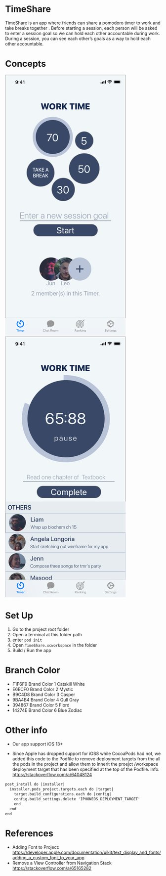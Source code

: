 # TimeShare

TimeShare is an app where friends can share a pomodoro timer to work and take breaks together . Before starting a session, each person will be asked to enter a session goal so we can hold each other accountable during work. During a session, you can see each other’s goals as a way to hold each other accountable. 



# Concepts

![img](media/HomeScreenV1.png)![img](media/TimerScreenV1.png)


# Set Up

1. Go to the project root folder
2. Open a terminal at this folder path
3. enter `pod init`
4. Open `TimeShare.xcworkspace` in the folder
5. Build / Run the app

# Branch Color

- F1F6F9   Brand Color 1 Catskill White
- E6ECF0   Brand Color 2 Mystic
- B9C4D8   Brand Color 3 Casper
- 9BA4B4   Brand Color 4 Gull Gray
- 394867   Brand Color 5 Fiord
- 14274E   Brand Color 6 Blue Zodiac

# Other info

- Our app support iOS 13+

- Since Apple has dropped support for iOS8 while CocoaPods had not, we added this code to the Podfile to remove deployment targets from the all the pods in the project and allow them to inherit the proejct /workspace deployment target that has been specified at the top of the Podfile. Info: https://stackoverflow.com/a/64048124

```basic
post_install do |installer|
  installer.pods_project.targets.each do |target|
    target.build_configurations.each do |config|
    config.build_settings.delete 'IPHONEOS_DEPLOYMENT_TARGET'
    end
  end
end
```

# References
- Adding Font to Project: https://developer.apple.com/documentation/uikit/text_display_and_fonts/adding_a_custom_font_to_your_app
- Remove a View Controller from Navigation Stack
    https://stackoverflow.com/a/65165282






